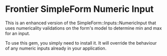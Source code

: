# Frontier SimpleForm Numeric Input

This is an enhanced version of the SimpleForm::Inputs::NumericInput that uses numericality validations on the form's model to determine min and max for an input.

To use this gem, you simply need to install it. It will override the behaviour of any numeric inputs already in your application.
